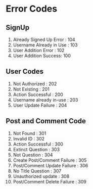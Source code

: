 # Error Codes

## SignUp
1. Already Signed Up Error : 104
2. Username Already in Use : 103
3. User Addition Error : 102
4. User Addition Success: 100

## User Codes
1. Not Authorized : 202
2. Not Existing : 201
3. Action Successful : 200
4. Username already in-use : 203
5. User Update Failure : 204

## Post and Comment Code
1. Not Found : 301
2. Invalid ID : 302
3. Action Successful : 300
4. Extinct Question : 303
5. Not Question : 304
6. Create Post/Comment Failure : 305
7. Post/Comment Update Failure : 306
8. No Title Question : 307
9. Unauthorized update : 308
10. Post/Comment Delete Failure : 309
